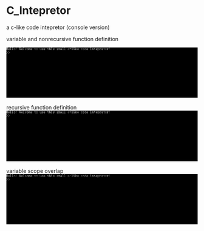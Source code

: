 # C_Intepretor
a c-like code intepretor (console version)

variable and nonrecursive function definition

![img](https://github.com/christoffel1989/C_Intepretor/blob/master/1.gif)

recursive function definition
![img](https://github.com/christoffel1989/C_Intepretor/blob/master/2.gif)

variable scope overlap
![img](https://github.com/christoffel1989/C_Intepretor/blob/master/3.gif)
